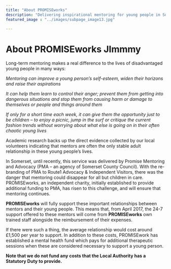 ```yaml
---
title: "About PROMISEworks"
description: "Delivering inspirational mentoring for young people in Somerset"
featured_image : "../images/subpage_image13.jpg"

---
```

# About PROMISEworks JImmmy

Long-term mentoring makes a real difference to the lives of disadvantaged young people in many ways:

*Mentoring can improve a young person’s self-esteem, widen their horizons and raise their aspirations*

*It can help them learn to control their anger; prevent them from getting into dangerous situations and stop them from causing harm or damage to themselves or people and things around them*

*If only for a short time each week, it can give them the opportunity just to be children – to enjoy a picnic, jump in the surf or critique the current fashion trends without worrying about what else is going on in their often chaotic young lives*

Academic research backs up the direct evidence collected by our local volunteers indicating that mentors are often the only stable adult relationship in these young people’s lives.

In Somerset, until recently, this service was delivered by Promise Mentoring and Advocacy (PMA – an agency of Somerset County Council).  With the re-branding of PMA to Route1 Advocacy & Independent Visitors, there was the danger that mentoring could disappear for all but children in care.  PROMISEworks, an independent charity, initially established to provide additional funding to PMA, has risen to this challenge, and will ensure that mentoring continues.

**PROMISEworks** will fully support these important relationships between mentors and their young people.  This means that, from April 2017, the 24-7 support offered to these mentors will come from **PROMISEworks** own trained staff alongside the reimbursement of their expenses.

If there were such a thing, the average relationship would cost around £1,500 per year to support. In addition to these costs, PROMISEwork has established a mental health fund which pays for additional therapeutic sessions when these are considered necessary to support a young person.

**Note that we do not fund any costs that the Local Authority has a Statutory Duty to provide.**
